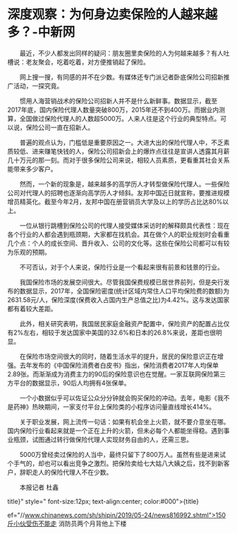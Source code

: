 # 深度观察：为何身边卖保险的人越来越多？-中新网

　　最近，不少人都发出同样的疑问：朋友圈里卖保险的人为何越来越多？有人吐槽说：老友聚会，吃着吃着，对方便推销起了保险。

　　网上搜一搜，有同感的并不在少数。有媒体还专门派记者卧底保险公司招新推广活动，一探究竟。

　　惯用人海营销战术的保险公司招新人并不是什么新鲜事。数据显示，截至2017年底，国内保险代理人数量突破800万，2015年还不到400万。而据业内测算，全国做过保险代理人的人数超5000万。人来人往是这个行业的典型特点。可以说，保险公司一直在招新人。

　　普遍的观点认为，门槛低是重要原因之一。大进大出的保险代理人中，不乏素质较低、进来赚笔快钱的人，保险公司招新会上的爆炸点往往是宣讲人透露其月薪几十万元的那一刻。而对于很多保险公司来说，相较人员素质，更看重其社会关系能带来多少客户。

　　然而，一个新的现象是，越来越多的高学历人才转型做保险代理人。一些保险公司对代理人的招聘也逐渐向高学历人才倾斜。友邦中国近日就宣称，要推进规模增员精英化。截至今年2月，友邦中国在册营销员大学及以上的学历占比达80%以上。

　　一位从银行跳槽到保险公司的代理人接受媒体采访时的解释颇具代表性：现在各个行业的人都会遇到瓶颈期，大家都在找机会。其在做个人的职业规划时会看重几个点：个人的成长空间、晋升收入、公司的文化等。这些在保险公司都可以有较为乐观的预期。

　　不可否认，对于个人来说，保险行业是一个看起来很有前景和钱景的行业。

　　我国保险市场的发展空间很大。尽管我国保费规模已居世界前列，但是央行发布的数据显示，2017年，全国保险密度(统计区域内常住人口平均保险费的数额)为2631.58元/人，保险深度(保费收入占国内生产总值之比)为4.42%。这与发达国家都有着较大差距。

　　此外，相关研究表明，我国居民家庭金融资产配置中，保险资产的配置占比仅有2%左右，相较于发达国家中美国的32.6%和日本的26.8%来说，差距也很明显。

　　在保险市场空间很大的同时，随着生活水平的提升，居民的保险意识正在增强。去年发布的《中国保险消费者白皮书》指出，保险消费者2017年人均保单2.89张。而渐渐成为消费主力的90后的保险意识也在觉醒。一家互联网保险第三方平台的数据显示，90后人均拥有4张保单。

　　一个小数据似乎可以佐证公众分分钟就会购买保险的冲动。去年，电影《我不是药神》热映期间，一家支付平台上保险类的小程序访问量直线增长414%。

　　关于职业发展，网上流传一句话：如果有机会坐上火箭，就不要介意坐在哪。国内保险行业看起来就是一个正在上升的火箭，但未必每个人都能坐得稳。遇到事业瓶颈，试图通过转行做保险代理人实现财务自由的人，还需三思。

　　5000万曾经卖过保险的人当中，最终只留下了800万人。虽然有些是进来试个手气的，却也可以看出竞争之激烈。把保险卖给七大姑八大姨之后，找不到新客户，辞职走人的保险代理人不在少数。

　　本报记者 杜鑫

title}" style=" font-size:12px; text-align:center; color:#000">{title}

ef="//www.chinanews.com/sh/shipin/2019/05-24/news816992.shtml">150斤小伙受伤不能走 消防员两个月背他上下楼
